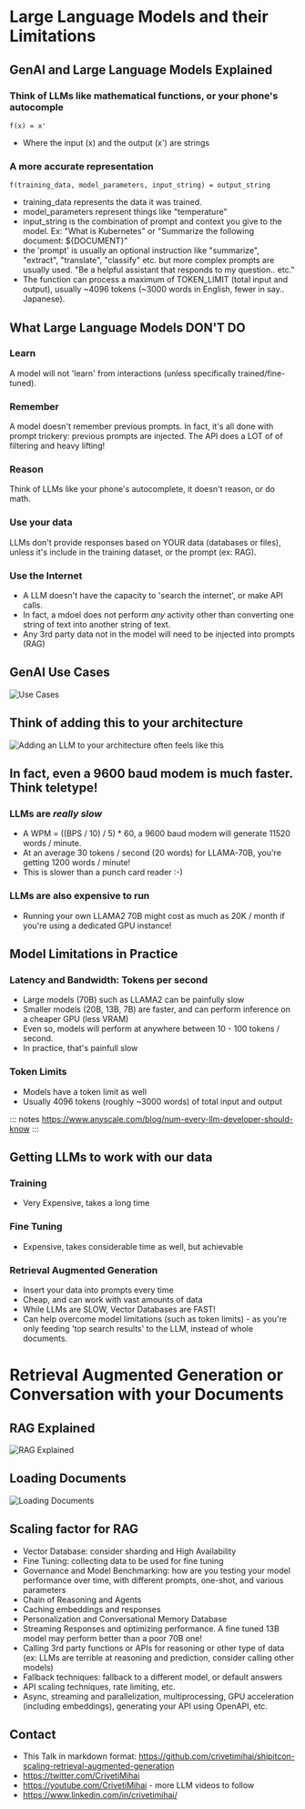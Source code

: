 Large Language Models and their Limitations
============================================

GenAI and Large Language Models Explained
------------------------------------------

### Think of LLMs like mathematical functions, or your phone's autocomple

`f(x) = x'`

- Where the input (x) and the output (x') are strings

### A more accurate representation 

`f(training_data, model_parameters, input_string) = output_string`

- training_data represents the data it was trained.
- model_parameters represent things like "temperature"
- input_string is the combination of prompt and context you give to the model. Ex: "What is Kubernetes" or "Summarize the following document: ${DOCUMENT}"
- the 'prompt' is usually an optional instruction like "summarize", "extract", "translate", "classify" etc. but more complex prompts are usually used. "Be a helpful assistant that responds to my question.. etc."
- The function can process a maximum of TOKEN_LIMIT (total input and output), usually ~4096 tokens (~3000 words in English, fewer in say.. Japanese).

What Large Language Models DON'T DO
------------------------------------

### Learn

A model will not 'learn' from interactions (unless specifically trained/fine-tuned).

### Remember

A model doesn't remember previous prompts. In fact, it's all done with prompt trickery: previous prompts are injected.
The API does a LOT of of filtering and heavy lifting!

### Reason

Think of LLMs like your phone's autocomplete, it doesn't reason, or do math.

### Use your data

LLMs don't provide responses based on YOUR data (databases or files), unless it's include in the training dataset, or the prompt (ex: RAG).

### Use the Internet

- A LLM doesn't have the capacity to 'search the internet', or make API calls.
- In fact, a mdoel does not perform *any* activity other than converting one string of text into another string of text.
- Any 3rd party data not in the model will need to be injected into prompts (RAG)

GenAI Use Cases
--------------

![Use Cases](img/00-use-cases-tb.png)


Think of adding this to your architecture
------------------------------------------

![Adding an LLM to your architecture often feels like this](img/modem.png)

In fact, even a 9600 baud modem is much faster. Think teletype!
---------------------------------------------------------------

### LLMs are *really slow*

- A  WPM = ((BPS / 10) / 5) * 60, a 9600 baud modem will generate 11520 words / minute.
- At an average 30 tokens / second (20 words) for LLAMA-70B, you're getting 1200 words / minute!
- This is slower than a punch card reader :-)

### LLMs are also expensive to run

- Running your own LLAMA2 70B might cost as much as 20K / month if you're using a dedicated GPU instance!

Model Limitations in Practice
---------------------------

### Latency and Bandwidth: Tokens per second

- Large models (70B) such as LLAMA2 can be painfully slow
- Smaller models (20B, 13B, 7B) are faster, and can perform inference on a cheaper GPU (less VRAM)
- Even so, models will perform at anywhere between 10 - 100 tokens / second.
- In practice, that's painfull slow

### Token Limits

- Models have a token limit as well
- Usually 4096 tokens (roughly ~3000 words) of total input and output


::: notes
https://www.anyscale.com/blog/num-every-llm-developer-should-know
::: 


Getting LLMs to work with our data
----------------------------------

### Training

- Very Expensive, takes a long time

### Fine Tuning

- Expensive, takes considerable time as well, but achievable

### Retrieval Augmented Generation

- Insert your data into prompts every time
- Cheap, and can work with vast amounts of data
- While LLMs are SLOW, Vector Databases are FAST!
- Can help overcome model limitations (such as token limits) - as you're only feeding 'top search results' to the LLM, instead of whole documents.

Retrieval Augmented Generation or Conversation with your Documents
===================================================================

RAG Explained
--------------

![RAG Explained](img/01-rag-explained-datail.png)


Loading Documents
-----------------

![Loading Documents](img/02-loading-documents.png)


Scaling factor for RAG
----------------------

- Vector Database: consider sharding and High Availability
- Fine Tuning: collecting data to be used for fine tuning
- Governance and Model Benchmarking: how are you testing your model performance over time, with different prompts, one-shot, and various parameters
- Chain of Reasoning and Agents
- Caching embeddings and responses
- Personalization and Conversational Memory Database
- Streaming Responses and optimizing performance. A fine tuned 13B model may perform better than a poor 70B one!
- Calling 3rd party functions or APIs for reasoning or other type of data (ex: LLMs are terrible at reasoning and prediction, consider calling other models)
- Fallback techniques: fallback to a different model, or default answers
- API scaling techniques, rate limiting, etc.
- Async, streaming and parallelization, multiprocessing, GPU acceleration (including embeddings), generating your API using OpenAPI, etc.

Contact
-------

- This Talk in markdown format: https://github.com/crivetimihai/shipitcon-scaling-retrieval-augmented-generation
- https://twitter.com/CrivetiMihai
- https://youtube.com/CrivetiMihai - more LLM videos to follow
- https://www.linkedin.com/in/crivetimihai/
